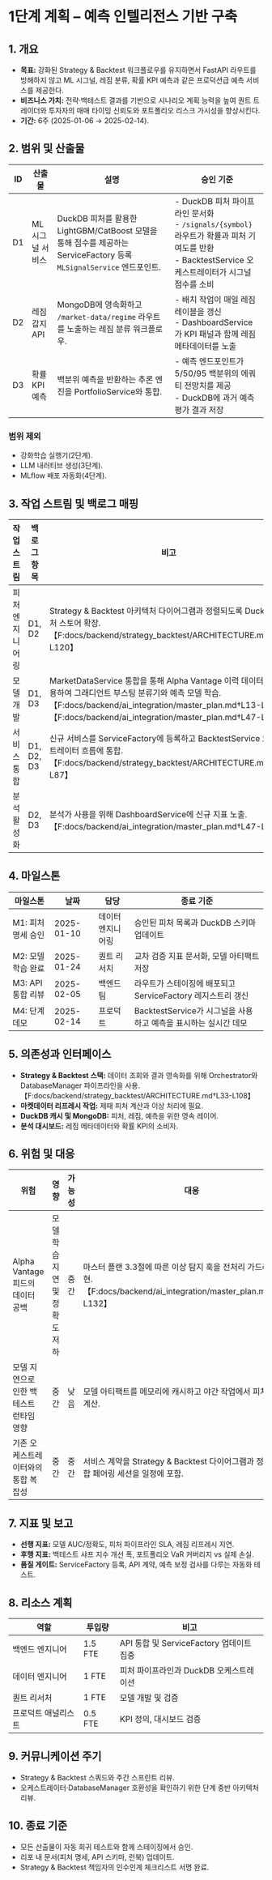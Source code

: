 # 1단계 계획 – 예측 인텔리전스 기반 구축

## 1. 개요

- **목표:** 강화된 Strategy & Backtest 워크플로우를 유지하면서 FastAPI 라우트를
  방해하지 않고 ML 시그널, 레짐 분류, 확률 KPI 예측과 같은 프로덕션급 예측
  서비스를 제공한다.
- **비즈니스 가치:** 전략·백테스트 결과를 기반으로 시나리오 계획 능력을 높여
  퀀트 트레이더와 투자자의 매매 타이밍 신뢰도와 포트폴리오 리스크 가시성을
  향상시킨다.
- **기간:** 6주 (2025-01-06 → 2025-02-14).

## 2. 범위 및 산출물

| ID  | 산출물           | 설명                                                                                                                 | 승인 기준                                                                                                                                            |
| --- | ---------------- | -------------------------------------------------------------------------------------------------------------------- | ---------------------------------------------------------------------------------------------------------------------------------------------------- |
| D1  | ML 시그널 서비스 | DuckDB 피처를 활용한 LightGBM/CatBoost 모델을 통해 점수를 제공하는 ServiceFactory 등록 `MLSignalService` 엔드포인트. | - DuckDB 피처 파이프라인 문서화<br>- `/signals/{symbol}` 라우트가 확률과 피처 기여도를 반환<br>- BacktestService 오케스트레이터가 시그널 점수를 소비 |
| D2  | 레짐 감지 API    | MongoDB에 영속화하고 `/market-data/regime` 라우트를 노출하는 레짐 분류 워크플로우.                                   | - 배치 작업이 매일 레짐 레이블을 갱신<br>- DashboardService가 KPI 패널과 함께 레짐 메타데이터를 노출                                                 |
| D3  | 확률 KPI 예측    | 백분위 예측을 반환하는 추론 엔진을 PortfolioService와 통합.                                                          | - 예측 엔드포인트가 5/50/95 백분위의 에쿼티 전망치를 제공<br>- DuckDB에 과거 예측 평가 결과 저장                                                     |

### 범위 제외

- 강화학습 실행기(2단계).
- LLM 내러티브 생성(3단계).
- MLflow 배포 자동화(4단계).

## 3. 작업 스트림 및 백로그 매핑

| 작업 스트림     | 백로그 항목 | 비고                                                                                                                                                                                                                          |
| --------------- | ----------- | ----------------------------------------------------------------------------------------------------------------------------------------------------------------------------------------------------------------------------- |
| 피처 엔지니어링 | D1, D2      | Strategy & Backtest 아키텍처 다이어그램과 정렬되도록 DuckDB 피처 스토어 확장.【F:docs/backend/strategy_backtest/ARCHITECTURE.md†L1-L120】                                                                                     |
| 모델 개발       | D1, D3      | MarketDataService 통합을 통해 Alpha Vantage 이력 데이터를 활용하여 그래디언트 부스팅 분류기와 예측 모델 학습.【F:docs/backend/ai_integration/master_plan.md†L13-L46】【F:docs/backend/ai_integration/master_plan.md†L47-L82】 |
| 서비스 통합     | D1, D2, D3  | 신규 서비스를 ServiceFactory에 등록하고 BacktestService 오케스트레이터 흐름에 통합.【F:docs/backend/strategy_backtest/ARCHITECTURE.md†L1-L87】                                                                                |
| 분석 활성화     | D2, D3      | 분석가 사용을 위해 DashboardService에 신규 지표 노출.【F:docs/backend/ai_integration/master_plan.md†L47-L82】                                                                                                                 |

## 4. 마일스톤

| 마일스톤           | 날짜       | 담당              | 종료 기준                                                       |
| ------------------ | ---------- | ----------------- | --------------------------------------------------------------- |
| M1: 피처 명세 승인 | 2025-01-10 | 데이터 엔지니어링 | 승인된 피처 목록과 DuckDB 스키마 업데이트                       |
| M2: 모델 학습 완료 | 2025-01-24 | 퀀트 리서치       | 교차 검증 지표 문서화, 모델 아티팩트 저장                       |
| M3: API 통합 리뷰  | 2025-02-05 | 백엔드 팀         | 라우트가 스테이징에 배포되고 ServiceFactory 레지스트리 갱신     |
| M4: 단계 데모      | 2025-02-14 | 프로덕트          | BacktestService가 시그널을 사용하고 예측을 표시하는 실시간 데모 |

## 5. 의존성과 인터페이스

- **Strategy & Backtest 스택:** 데이터 조회와 결과 영속화를 위해 Orchestrator와
  DatabaseManager 파이프라인을
  사용.【F:docs/backend/strategy_backtest/ARCHITECTURE.md†L33-L108】
- **마켓데이터 리프레시 작업:** 제때 피처 계산과 이상 처리에 필요.
- **DuckDB 캐시 및 MongoDB:** 피처, 레짐, 예측을 위한 영속 레이어.
- **분석 대시보드:** 레짐 메타데이터와 확률 KPI의 소비자.

## 6. 위험 및 대응

| 위험                                    | 영향                          | 가능성 | 대응                                                                                                                      |
| --------------------------------------- | ----------------------------- | ------ | ------------------------------------------------------------------------------------------------------------------------- |
| Alpha Vantage 피드의 데이터 공백        | 모델 학습 지연 및 정확도 저하 | 중간   | 마스터 플랜 3.3절에 따른 이상 탐지 훅을 전처리 가드레일로 구현.【F:docs/backend/ai_integration/master_plan.md†L109-L132】 |
| 모델 지연으로 인한 백테스트 런타임 영향 | 중간                          | 낮음   | 모델 아티팩트를 메모리에 캐시하고 야간 작업에서 피처를 사전 계산.                                                         |
| 기존 오케스트레이터와의 통합 복잡성     | 중간                          | 중간   | 서비스 계약을 Strategy & Backtest 다이어그램과 정렬하고 통합 페어링 세션을 일정에 포함.                                   |

## 7. 지표 및 보고

- **선행 지표:** 모델 AUC/정확도, 피처 파이프라인 SLA, 레짐 리프레시 지연.
- **후행 지표:** 백테스트 샤프 지수 개선 폭, 포트폴리오 VaR 커버리지 vs 실제
  손실.
- **품질 게이트:** ServiceFactory 등록, API 계약, 예측 보정 검사를 다루는 자동화
  테스트.

## 8. 리소스 계획

| 역할                | 투입량  | 비고                                     |
| ------------------- | ------- | ---------------------------------------- |
| 백엔드 엔지니어     | 1.5 FTE | API 통합 및 ServiceFactory 업데이트 집중 |
| 데이터 엔지니어     | 1 FTE   | 피처 파이프라인과 DuckDB 오케스트레이션  |
| 퀀트 리서처         | 1 FTE   | 모델 개발 및 검증                        |
| 프로덕트 애널리스트 | 0.5 FTE | KPI 정의, 대시보드 검증                  |

## 9. 커뮤니케이션 주기

- Strategy & Backtest 스쿼드와 주간 스프린트 리뷰.
- 오케스트레이터·DatabaseManager 호환성을 확인하기 위한 단계 중반 아키텍처 리뷰.

## 10. 종료 기준

- 모든 산출물이 자동 회귀 테스트와 함께 스테이징에서 승인.
- 리포 내 문서(피처 명세, API 스키마, 런북) 업데이트.
- Strategy & Backtest 책임자의 인수인계 체크리스트 서명 완료.
